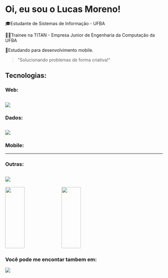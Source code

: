# Oi, eu sou o Lucas Moreno!
🎓Estudante de Sistemas de Informação - UFBA

👨‍💻Trainee na TITAN - Empresa Junior de Engenharia da Computação da UFBA

📘Estudando para desenvolvimento mobile.

> "Solucionando problemas de forma criativa!"

## Tecnologias: 
### Web:
 [<img src="https://skillicons.dev/icons?i=html,css,javascript,react,nextjs,sass,styledcomponents&theme=dark" />](https://github.com/lucasmoreno01) 
 ---
### Dados:  
[<img src="https://skillicons.dev/icons?i=python,mysql,mongodb,redis,&theme=dark" />](https://github.com/lucasmoreno01)
---

### Mobile:
---
### Outras:
[<img src="https://skillicons.dev/icons?i=git,github,&theme=dark" />](https://github.com/lucasmoreno01)
---
<p>
 <img width="35%" height="195px" src="https://github-readme-stats.vercel.app/api/top-langs/?username=lucasmoreno01&layout=compact&theme=transparent" />
  <img width="35%" height="195px" src="https://github-readme-stats.vercel.app/api?username=lucasmoreno01&show_icons=true&theme=transparent" />
</p>


### Você pode me encontar tambem em:

[<img src="https://skillicons.dev/icons?i=linkedin&theme=dark" />](https://www.linkedin.com/in/lucas-moreno01/) 
  
